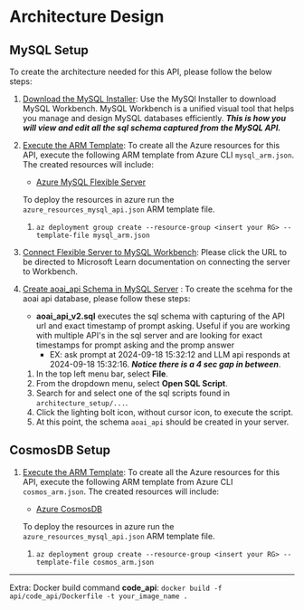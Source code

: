# Architecture Design 

## MySQL Setup
To create the architecture needed for this API, please follow the below steps:

1. [Download the MySQL Installer](https://dev.mysql.com/downloads/workbench/):
Use the MySQl Installer to download MySQL Workbench. MySQL Workbench is a unified visual tool that helps you manage and design MySQL databases efficiently. ***This is how you will view and edit all the sql schema captured from the MySQL API.***

2. [Execute the ARM Template](mysql/mysql_arm.json): To create all the Azure resources for this API, execute the following ARM template from Azure CLI `mysql_arm.json`. The created resources will include:
    - [Azure MySQL Flexible Server](https://learn.microsoft.com/en-us/azure/mysql/flexible-server/overview)
    
    To deploy the resources in azure run the `azure_resources_mysql_api.json` ARM template file. 
    1.  `az deployment group create --resource-group <insert your RG> --template-file mysql_arm.json`

3. [Connect Flexible Server to MySQL Workbench](https://learn.microsoft.com/en-us/azure/mysql/flexible-server/connect-workbench): Please click the URL to be directed to Microsoft Learn documentation on connecting the server to Workbench. 

4. [Create aoai_api Schema in MySQL Server](mysql/aoai_api_v2.sql) : To create the scehma for the aoai api database, please follow these steps:
    - **aoai_api_v2.sql** executes the sql schema with capturing of the API url and exact timestamp of prompt asking. 
    Useful if you are working with multiple API's in the sql server and are looking for exact timestamps for prompt asking and the promp answer 
        - EX: ask prompt at 2024-09-18 15:32:12 and LLM api responds at 2024-09-18 15:32:16. ***Notice there is a 4 sec gap in between***.

    1. In the top left menu bar, select **File**. 
    2. From the dropdown menu, select **Open SQL Script**.
    3. Search for and select one of the sql scripts found in `architecture_setup/...`.
    4. Click the lighting bolt icon, without cursor icon, to execute the script. 
    5. At this point, the schema `aoai_api` should be created in your server. 

## CosmosDB Setup

1. [Execute the ARM Template](mysql/cosmos_arm.json): To create all the Azure resources for this API, execute the following ARM template from Azure CLI `cosmos_arm.json`. The created resources will include:
    - [Azure CosmosDB](https://learn.microsoft.com/en-us/azure/cosmos-db/)
    
    To deploy the resources in azure run the `azure_resources_mysql_api.json` ARM template file. 
    1.  `az deployment group create --resource-group <insert your RG> --template-file cosmos_arm.json`

---
Extra:
Docker build command **code_api**: `docker build -f api/code_api/Dockerfile -t your_image_name .` 



